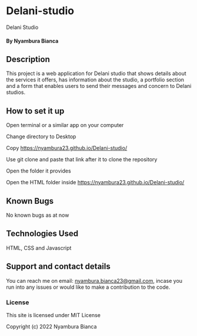 # Delani-studio
Delani Studio

#### By Nyambura Bianca

## Description
This project is a web application for Delani studio that shows details about the services it offers, has information about the studio, a portfolio section and a form that enables users to send their messages and concern to Delani studios.

## How to set it up
Open terminal or a similar app on your computer

Change directory to Desktop

Copy https://nyambura23.github.io/Delani-studio/

Use git clone and paste that link after it to clone the repository

Open the folder it provides

Open the HTML folder inside
https://nyambura23.github.io/Delani-studio/

## Known Bugs
No known bugs as at now

## Technologies Used
HTML, CSS and Javascript

## Support and contact details
You can reach me on email: nyambura.bianca23@gmail.com, incase you run into any issues or would like to make a contribution to the code.

### License
This site is licensed under MIT License

Copyright (c) 2022 Nyambura Bianca

